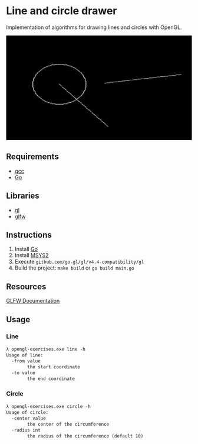 # Line and circle drawer

Implementation of algorithms for drawing lines and circles with OpenGL.

![Screenshot](screenshots/line_circle_drawer.png)

## Requirements
* [gcc](https://www.msys2.org/)
* [Go](https://go.dev/)

## Libraries
* [gl](https://github.com/go-gl/gl)
* [glfw](https://github.com/go-gl/glfw)

## Instructions
1. Install  [Go](https://go.dev/)
2. Install [MSYS2](https://www.msys2.org/)
3. Execute `github.com/go-gl/gl/v4.4-compatibility/gl`
4. Build the project: `make build` or `go build main.go`

## Resources
[GLFW Documentation](https://www.glfw.org/documentation.html)

## Usage
### Line
```
λ opengl-exercises.exe line -h
Usage of line:
  -from value
        the start coordinate
  -to value
        the end coordinate  
```

### Circle
```
λ opengl-exercises.exe circle -h 
Usage of circle:
  -center value
        the center of the circumference
  -radius int
        the radius of the circumference (default 10)
```
